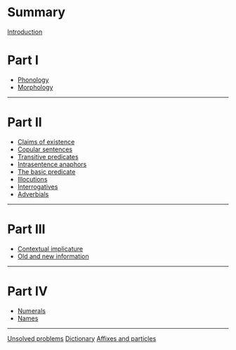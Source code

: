 # Summary
[Introduction](intro.md)
# Part I
- [Phonology](phonology.md)
- [Morphology](morphology.md)
---
# Part II
- [Claims of existence](claims-of-existence.md)
- [Copular sentences](copular-sentences.md)
- [Transitive predicates](transitive-predicates.md)
- [Intrasentence anaphors]()
- [The basic predicate]()
- [Illocutions](illocutions.md)
- [Interrogatives]()
- [Adverbials]()
---
# Part III
- [Contextual implicature]()
- [Old and new information]()
---
# Part IV
- [Numerals]()
- [Names]()
---
[Unsolved problems](unsolved-problems.md) 
[Dictionary](dictionary.md)
[Affixes and particles](affixes-and-particles.md)